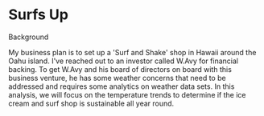 # Surfs Up

Background

My business plan is to set up a 'Surf and Shake' shop in Hawaii around the Oahu island. I've reached out to an investor called W.Avy for financial backing. To get W.Avy and his board of directors on board with this business venture, he has some weather concerns that need to be addressed and requires some analytics on weather data sets. In this analysis, we will focus on the temperature trends to determine if the ice cream and surf shop is sustainable all year round.
